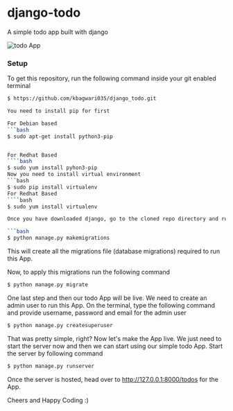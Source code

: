 # django-todo
A simple todo app built with django

![todo App](https://raw.githubusercontent.com/shreys7/kbagwari035/develop/staticfiles/todoApp.png)
### Setup
To get this repository, run the following command inside your git enabled terminal
```bash
$ https://github.com/kbagwari035/django_todo.git

You need to install pip for first

For Debian based
```bash
$ sudo apt-get install python3-pip


For Redhat Based
````bash
$ sudo yum install pyhon3-pip
Now you need to install virtual environment
```bash
$ sudo pip install virtualenv
For Redhat Based
````bash
$ sudo yum install virtualenv

Once you have downloaded django, go to the cloned repo directory and run the following command

```bash
$ python manage.py makemigrations
```

This will create all the migrations file (database migrations) required to run this App.

Now, to apply this migrations run the following command
```bash
$ python manage.py migrate
```

One last step and then our todo App will be live. We need to create an admin user to run this App. On the terminal, type the following command and provide username, password and email for the admin user
```bash
$ python manage.py createsuperuser
```

That was pretty simple, right? Now let's make the App live. We just need to start the server now and then we can start using our simple todo App. Start the server by following command

```bash
$ python manage.py runserver
```

Once the server is hosted, head over to http://127.0.0.1:8000/todos for the App.

Cheers and Happy Coding :)
